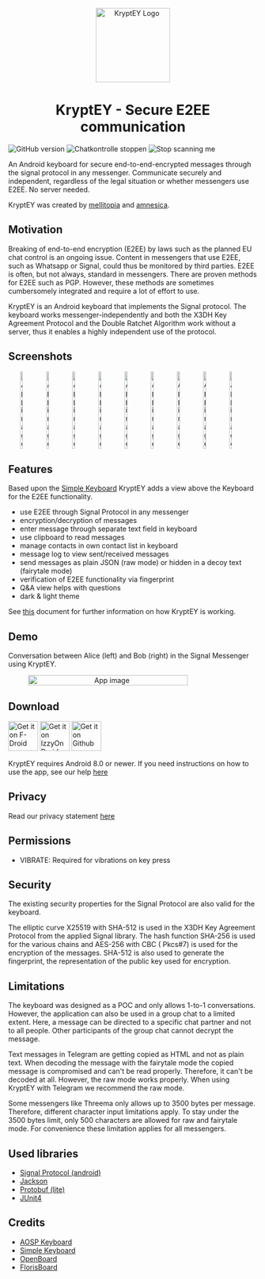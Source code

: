 <p align="center">
<img src="static/logo/logo.png" height="150" title="KryptEY Logo">
</p>

<h1 align="center">KryptEY - Secure E2EE communication</h1>

![GitHub version](https://img.shields.io/badge/version-v0.1.5-brightgreen)
![Chatkontrolle stoppen](https://img.shields.io/badge/chatkontrolle-stoppen-blueviolet)
![Stop scanning me](https://img.shields.io/badge/stop-scanning%20me-blueviolet)

An Android keyboard for secure end-to-end-encrypted messages through the signal protocol in any messenger.
Communicate securely and independent, regardless of the legal situation or whether messengers use
E2EE. No server needed.

KryptEY was created by [mellitopia](https://github.com/mellitopia)
and [amnesica](https://github.com/amnesica).

## Motivation

Breaking of end-to-end encryption (E2EE) by laws such as the planned EU chat control is an ongoing
issue. Content in messengers that use E2EE, such as Whatsapp or Signal, could thus be monitored by
third parties. E2EE is often, but not always, standard in messengers. There are proven methods for
E2EE such as PGP. However, these methods are sometimes cumbersomely integrated and require a lot of
effort to use.

KryptEY is an Android keyboard that implements the Signal protocol. The keyboard works
messenger-independently and both the X3DH Key Agreement Protocol and the Double Ratchet Algorithm
work without a server, thus it enables a highly independent use of the protocol.

## Screenshots

<div style="display:flex" align="center">
  <img alt="App image" src="fastlane/metadata/android/en-US/images/phoneScreenshots/01.jpg" width="10.5%">
  <img alt="App image" src="fastlane/metadata/android/en-US/images/phoneScreenshots/02.jpg" width="10.5%">
  <img alt="App image" src="fastlane/metadata/android/en-US/images/phoneScreenshots/03.jpg" width="10.5%">
  <img alt="App image" src="fastlane/metadata/android/en-US/images/phoneScreenshots/04.jpg" width="10.5%">
  <img alt="App image" src="fastlane/metadata/android/en-US/images/phoneScreenshots/05.jpg" width="10.5%">
  <img alt="App image" src="fastlane/metadata/android/en-US/images/phoneScreenshots/06.jpg" width="10.5%">
  <img alt="App image" src="fastlane/metadata/android/en-US/images/phoneScreenshots/07.jpg" width="10.5%">
  <img alt="App image" src="fastlane/metadata/android/en-US/images/phoneScreenshots/08.jpg" width="10.5%">
  <img alt="App image" src="fastlane/metadata/android/en-US/images/phoneScreenshots/09.jpg" width="10.5%">
</div>

## Features

Based upon the [Simple Keyboard](https://github.com/rkkr/simple-keyboard) KryptEY adds a view above
the Keyboard for the E2EE functionality.

- use E2EE through Signal Protocol in any messenger
- encryption/decryption of messages
- enter message through separate text field in keyboard
- use clipboard to read messages
- manage contacts in own contact list in keyboard
- message log to view sent/received messages
- send messages as plain JSON (raw mode) or hidden in a decoy text (fairytale mode)
- verification of E2EE functionality via fingerprint
- Q&A view helps with questions
- dark & light theme

See [this](/KRYPTEY.md) document for further information on how KryptEY is working.

## Demo

Conversation between Alice (left) and Bob (right) in the Signal Messenger using KryptEY.

<div style="display:flex;" align="center">
<img alt="App image" src="static/screenshots/demo.gif" width="80%">
</div>

## Download

<a href='https://f-droid.org/en/packages/com.amnesica.kryptey/'><img alt='Get it on F-Droid' src='https://gitlab.com/fdroid/artwork/-/blob/master/badge/get-it-on-en.png' height='60'/></a>
<a href='https://android.izzysoft.de/repo/apk/com.amnesica.kryptey'><img alt='Get it on IzzyOnDroid' src='https://gitlab.com/IzzyOnDroid/repo/-/raw/master/assets/IzzyOnDroid.png' height='60'/></a>
<a href='https://github.com/amnesica/KryptEY/releases'><img alt='Get it on Github' src='static/github/get-it-on-github.png' height='60'/></a>

KryptEY requires Android 8.0 or newer. If you need instructions on how to use the app, see our
help [here](/HELP.md)

## Privacy

Read our privacy statement [here](/PRIVACY.md)

## Permissions

- VIBRATE: Required for vibrations on key press

## Security

The existing security properties for the Signal Protocol are also valid for the keyboard.

The elliptic curve X25519 with SHA-512 is used in the X3DH Key Agreement Protocol from the applied
Signal library. The hash function SHA-256 is used for the various chains and AES-256 with CBC (
Pkcs#7) is used for the encryption of the messages. SHA-512 is also used to generate the
fingerprint, the representation of the public key used for encryption.

## Limitations

The keyboard was designed as a POC and only allows 1-to-1 conversations. However, the application
can also be used in a group chat to a limited extent. Here, a message can be directed to a
specific chat partner and not to all people. Other participants of the group chat cannot decrypt
the message.

Text messages in Telegram are getting copied as HTML and not as plain text. When decoding the
message with the fairytale mode the copied message is compromised and can't be read properly.
Therefore, it can't be decoded at all. However, the raw mode works properly. When using KryptEY
with Telegram we recommend the raw mode.

Some messengers like Threema only allows up to 3500 bytes per message. Therefore, different
character input limitations apply. To stay under the 3500 bytes limit, only 500 characters are
allowed for raw and fairytale mode. For convenience these limitation applies for all messengers.

## Used libraries

- [Signal Protocol (android)](https://github.com/signalapp/libsignal)
- [Jackson](https://github.com/FasterXML/jackson)
- [Protobuf (lite)](https://github.com/protocolbuffers/protobuf/tree/main/java)
- [JUnit4](https://github.com/junit-team/junit4)

## Credits

- [AOSP Keyboard](https://android.googlesource.com/platform/packages/inputmethods/LatinIME/)
- [Simple Keyboard](https://github.com/rkkr/simple-keyboard)
- [OpenBoard](https://github.com/openboard-team/openboard)
- [FlorisBoard](https://github.com/florisboard/florisboard)
